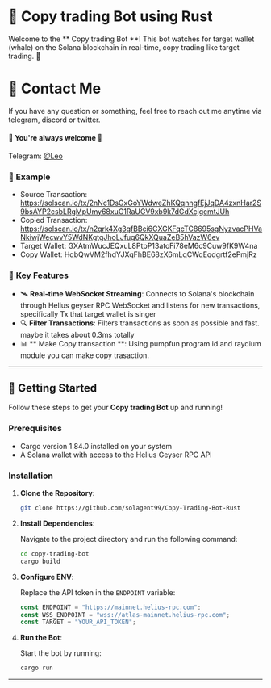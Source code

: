 # 🚀 **Copy trading Bot using Rust**

Welcome to the ** Copy trading Bot **! This bot watches for target wallet (whale) on the Solana blockchain in real-time, copy trading like target trading. 🌟

# 💬 Contact Me

If you have any question or something, feel free to reach out me anytime via telegram, discord or twitter.
<br>
#### 🌹 You're always welcome 🌹

Telegram: [@Leo](https://t.me/shinnyleo0912) <br>

### 🎯 Example
- Source Transaction: https://solscan.io/tx/2nNc1DsGxGoYWdweZhKQqnngfEjJqDA4zxnHar2S9bsAYP2csbLRgMpUmy68xuG1RaUGV9xb9k7dGdXcjgcmtJUh
- Copied Transaction: https://solscan.io/tx/n2qrk4Xg3gfBBci6CXGKFqcTC8695sgNyzvacPHVaNkiwjWecwvY5WdNKgtgJhoLJfug6QkXQuaZeB5hVazW6ev
- Target Wallet: GXAtmWucJEQxuL8PtpP13atoFi78eM6c9Cuw9fK9W4na
- Copy Wallet: HqbQwVM2fhdYJXqFhBE68zX6mLqCWqEqdgrtf2ePmjRz
### 🎯 **Key Features**

- 🛰️ **Real-time WebSocket Streaming**:
  Connects to Solana's blockchain through Helius geyser RPC WebSocket and listens for new transactions, specifically Tx that target wallet is singer
- 🔍 **Filter Transactions**:
  Filters transactions as soon as possible and fast.
  maybe it takes about 0.3ms totally
- 📊 ** Make Copy transaction **:
  Using pumpfun program id and raydium module you can make copy trasaction.

---

## 🚀 **Getting Started**

Follow these steps to get your **Copy trading Bot** up and running!

### Prerequisites

- Cargo version 1.84.0 installed on your system
- A Solana wallet with access to the Helius Geyser RPC API

### Installation

1. **Clone the Repository**:

   ```bash
   git clone https://github.com/solagent99/Copy-Trading-Bot-Rust
   ```

2. **Install Dependencies**:

   Navigate to the project directory and run the following command:

   ```bash
   cd copy-trading-bot
   cargo build
   ```

3. **Configure ENV**:

   Replace the API token in the `ENDPOINT` variable:

   ```ts
   const ENDPOINT = "https://mainnet.helius-rpc.com";
   const WSS_ENDPOINT = "wss://atlas-mainnet.helius-rpc.com";
   const TARGET = "YOUR_API_TOKEN";
   ```

4. **Run the Bot**:

   Start the bot by running:

   ```bash
   cargo run
   ```

---
